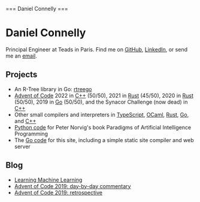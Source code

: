 === Daniel Connelly ===

# Daniel Connelly

Principal Engineer at Teads in Paris. Find me on [GitHub](https://github.com/dhconnelly/), [LinkedIn](https://www.linkedin.com/in/dhconnelly/), or send me an [email](mailto:dhconnelly@gmail.com).

## Projects
- An R-Tree library in Go: [rtreego](https://github.com/dhconnelly/rtreego)
- [Advent of Code](https://adventofcode.com/) 2022 in [C++](https://github.com/dhconnelly/advent-of-code-2022) (50/50), 2021 in [Rust](https://github.com/dhconnelly/advent-of-code-2021) (45/50), 2020 in [Rust](https://github.com/dhconnelly/advent-of-code-2020) (50/50), 2019 in [Go](https://github.com/dhconnelly/advent-of-code-2019) (50/50), and the Synacor Challenge (now dead) in [C++](https://github.com/dhconnelly/synacorpp)
- Other small compilers and interpreters in [TypeScript](https://github.com/dhconnelly/parents), [OCaml](https://github.com/dhconnelly/ungulate), [Rust](https://github.com/dhconnelly/crab), [Go](https://github.com/dhconnelly/yalig), and [C++](https://github.com/dhconnelly/ts)
- [Python code](https://github.com/dhconnelly/paip-python) for Peter Norvig's book Paradigms of Artificial Intelligence Programming
- The [Go code](https://github.com/dhconnelly/dhcdev) for this site, including a simple static site compiler and web server

## Blog
- [Learning Machine Learning](/ml-notes.html)
- [Advent of Code 2019: day-by-day commentary](/advent-of-code-2019-commentary.html)
- [Advent of Code 2019: retrospective](/advent-of-code-2019-retrospective.html)
